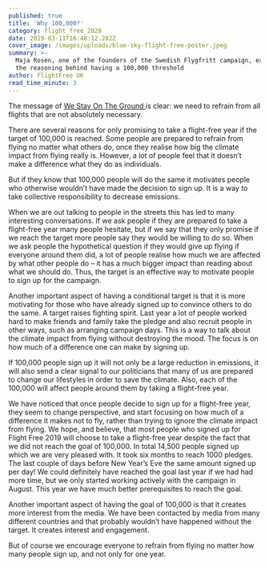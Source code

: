 ```yaml
---
published: true
title: 'Why 100,000?'
category: flight_free_2020
date: 2019-03-11T16:48:12.282Z
cover_image: /images/uploads/blue-sky-flight-free-poster.jpeg
summary: >-
  Maja Rosén, one of the founders of the Swedish Flygfritt campaign, explains
  the reasoning behind having a 100,000 threshold
author: FlightFree UK
read_time_minute: 3
---
```

The message of [We Stay On The Ground ](https://westayontheground.blogspot.com/)is clear: we need to refrain from all flights that are not absolutely necessary.



There are several reasons for only promising to take a flight-free year if the target of 100,000 is reached. Some people are prepared to refrain from flying no matter what others do, once they realise how big the climate impact from flying really is. However, a lot of people feel that it doesn’t make a difference what they do as individuals. 



But if they know that 100,000 people will do the same it motivates people who otherwise wouldn’t have made the decision to sign up. It is a way to take collective responsibility to decrease emissions. 



When we are out talking to people in the streets this has led to many interesting conversations. If we ask people if they are prepared to take a flight-free year many people hesitate, but if we say that they only promise if we reach the target more people say they would be willing to do so. When we ask people the hypothetical question if they would give up flying if everyone around them did, a lot of people realise how much we are affected by what other people do – it has a much bigger impact than reading about what we should do. Thus, the target is an effective way to motivate people to sign up for the campaign.



Another important aspect of having a conditional target is that it is more motivating for those who have already signed up to convince others to do the same. A target raises fighting spirit. Last year a lot of people worked hard to make friends and family take the pledge and also recruit people in other ways, such as arranging campaign days. This is a way to talk about the climate impact from flying without destroying the mood. The focus is on how much of a difference one can make by signing up. 



If 100,000 people sign up it will not only be a large reduction in emissions, it will also send a clear signal to our politicians that many of us are prepared to change our lifestyles in order to save the climate. Also, each of the 100,000 will affect people around them by taking a flight-free year.



We have noticed that once people decide to sign up for a flight-free year, they seem to change perspective, and start focusing on how much of a difference it makes not to fly, rather than trying to ignore the climate impact from flying. We hope, and believe, that most people who signed up for Flight Free 2019 will choose to take a flight-free year despite the fact that we did not reach the goal of 100,000. In total 14,500 people signed up which we are very pleased with. It took six months to reach 1000 pledges. The last couple of days before New Year’s Eve the same amount signed up per day! We could definitely have reached the goal last year if we had had more time, but we only started working actively with the campaign in August. This year we have much better prerequisites to reach the goal. 



Another important aspect of having the goal of 100,000 is that it creates more interest from the media. We have been contacted by media from many different countries and that probably wouldn’t have happened without the target. It creates interest and engagement. 

 

But of course we encourage everyone to refrain from flying no matter how many people sign up, and not only for one year.
